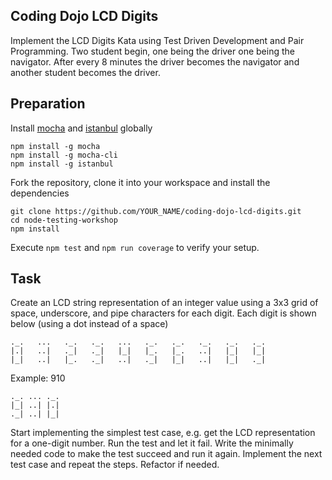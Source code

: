 Coding Dojo LCD Digits
----------------------

Implement the LCD Digits Kata using Test Driven Development and Pair Programming.
Two student begin, one being the driver one being the navigator. After every 8 minutes the driver becomes the navigator and another student becomes the driver.

Preparation
-----------
Install [mocha](https://mochajs.org/) and [istanbul](https://github.com/gotwarlost/istanbul) globally

    npm install -g mocha
    npm install -g mocha-cli
    npm install -g istanbul
    
Fork the repository, clone it into your workspace and install the dependencies

    git clone https://github.com/YOUR_NAME/coding-dojo-lcd-digits.git
    cd node-testing-workshop
    npm install

Execute `npm test` and `npm run coverage` to verify your setup.

Task
----
    
Create an LCD string representation of an integer value using a 3x3 grid of space, underscore, and pipe characters for each digit. Each digit is shown below (using a dot instead of a space)

    ._.   ...   ._.   ._.   ...   ._.   ._.   ._.   ._.   ._.
    |.|   ..|   ._|   ._|   |_|   |_.   |_.   ..|   |_|   |_|
    |_|   ..|   |_.   ._|   ..|   ._|   |_|   ..|   |_|   ._|


Example: 910

    ._. ... ._.
    |_| ..| |.|
    ._| ..| |_|

Start implementing the simplest test case, e.g. get the LCD representation for a one-digit number.
Run the test and let it fail. Write the minimally needed code to make the test succeed and run it again.
Implement the next test case and repeat the steps. Refactor if needed.
